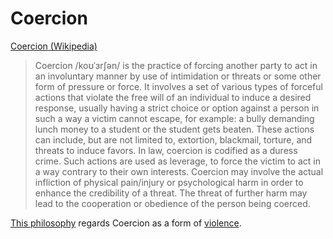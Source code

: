 # Coercion

<a href="http://en.wikipedia.org/wiki/Coercion" target="_blank">Coercion (Wikipedia)</a>

> Coercion /koʊˈɜrʃən/ is the practice of forcing another party to act in an involuntary manner by use of intimidation or threats or some other form of pressure or force. It involves a set of various types of forceful actions that violate the free will of an individual to induce a desired response, usually having a strict choice or option against a person in such a way a victim cannot escape, for example: a bully demanding lunch money to a student or the student gets beaten. These actions can include, but are not limited to, extortion, blackmail, torture, and threats to induce favors. In law, coercion is codified as a duress crime. Such actions are used as leverage, to force the victim to act in a way contrary to their own interests. Coercion may involve the actual infliction of physical pain/injury or psychological harm in order to enhance the credibility of a threat. The threat of further harm may lead to the cooperation or obedience of the person being coerced.

[This philosophy](./this-philosophy.md) regards Coercion as a form of [violence](./violence.md).
